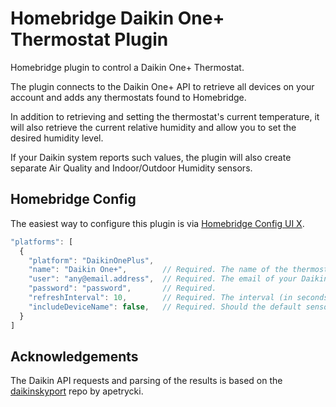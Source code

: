 # Homebridge Daikin One+ Thermostat Plugin

Homebridge plugin to control a Daikin One+ Thermostat.

The plugin connects to the Daikin One+ API to retrieve all devices on your account and adds any thermostats found to Homebridge.

In addition to retrieving and setting the thermostat's current temperature, it will also retrieve the current relative humidity 
and allow you to set the desired humidity level.

If your Daikin system reports such values, the plugin will also create separate Air Quality and Indoor/Outdoor Humidity sensors.

## Homebridge Config

The easiest way to configure this plugin is via [Homebridge Config UI X](https://github.com/oznu/homebridge-config-ui-x).

```javascript
"platforms": [
  {
    "platform": "DaikinOnePlus",
    "name": "Daikin One+",        // Required. The name of the thermostat. Can be anything.
    "user": "any@email.address",  // Required. The email of your Daikin One+ account.
    "password": "password",       // Required.
    "refreshInterval": 10,        // Required. The interval (in seconds) at which the plugin should get current values from the Daikin API.
    "includeDeviceName": false,   // Required. Should the default sensor names start with the thermostat name (as configured in the thermostat).
  }
]
```

## Acknowledgements
The Daikin API requests and parsing of the results is based on the [daikinskyport](https://github.com/apetrycki/daikinskyport) repo by apetrycki.